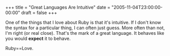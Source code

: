 +++
title = "Great Languages Are Intuitive"
date = "2005-11-04T23:00:00-00:00"
draft = false
+++

One of the things that I love about Ruby is that it's intuitive. If I
don't know the syntax for a particular thing, I can often just guess.
More often than not, I'm right (or real close). That's the mark of a
great language. It behaves like you would **expect** it to behave.

Ruby==Love.

